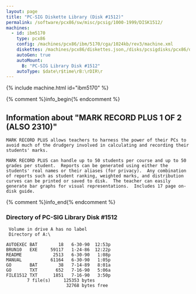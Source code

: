 ```yaml
---
layout: page
title: "PC-SIG Diskette Library (Disk #1512)"
permalink: /software/pcx86/sw/misc/pcsig/1000-1999/DISK1512/
machines:
  - id: ibm5170
    type: pcx86
    config: /machines/pcx86/ibm/5170/cga/1024kb/rev3/machine.xml
    diskettes: /machines/pcx86/diskettes.json,/disks/pcsigdisks/pcx86/diskettes.json
    autoGen: true
    autoMount:
      B: "PC-SIG Library Disk #1512"
    autoType: $date\r$time\rB:\rDIR\r
---
```


{% include machine.html id="ibm5170" %}

{% comment %}info_begin{% endcomment %}

## Information about "MARK RECORD PLUS 1 OF 2 (ALSO 2310)"

    MARK RECORD PLUS allows teachers to harness the power of their PCs to
    avoid much of the drudgery involved in calculating and recording their
    students' marks.
    
    MARK RECORD PLUS can handle up to 50 students per course and up to 50
    grades per student.  Reports can be generated using either the
    students' real names or their aliases (for privacy).  Any combination
    of reports such as student ranking, weighted marks, and distribution
    curves can be printed or saved to disk.  The teacher can easily
    generate bar graphs for visual representations.  Includes 17 page on-
    disk guide.
{% comment %}info_end{% endcomment %}


### Directory of PC-SIG Library Disk #1512

     Volume in drive A has no label
     Directory of A:\

    AUTOEXEC BAT        18   6-30-90  12:53p
    BRUN10   EXE     59117   1-24-86  12:22p
    README            2513   6-30-90   1:08p
    MANUAL           61164   6-30-90   1:05p
    GO       BAT        38   7-14-89   8:01a
    GO       TXT       652   7-16-90   5:06a
    FILE1512 TXT      1851   7-16-90   3:50p
            7 file(s)     125353 bytes
                           32768 bytes free

